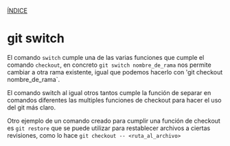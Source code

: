 [ÍNDICE](https://github.com/JoseFerDel/Guia_Git_GitHub/blob/Zet_main/README.md)

# **git switch**


El comando `switch` cumple una de las varias funciones que cumple el comando `checkout`, en concreto `git switch nombre_de_rama`  nos permite cambiar a otra rama existente, igual que podemos hacerlo con 'git checkout nombre_de_rama`.

El comando switch al igual otros tantos cumple la función de separar en comandos diferentes las multiples funciones de checkout para hacer el uso del git más claro.


Otro ejemplo de un comando creado para cumplir una función de checkout es `git restore` que se puede utilizar para restablecer archivos a ciertas revisiones, como lo hace `git checkout -- <ruta_al_archivo>`